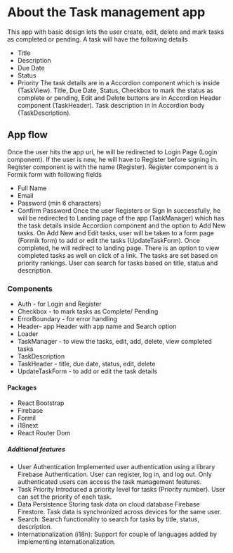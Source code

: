 # About the Task management app

This app with basic design lets the user create, edit, delete and mark tasks as completed or pending.
A task will have the following details

- Title
- Description
- Due Date
- Status
- Priority
  The task details are in a Accordion component which is inside (TaskView). Title, Due Date, Status, Checkbox to mark the status as complete or pending, Edit and Delete buttons are in Accordion Header component (TaskHeader). Task description in in Accordion body (TaskDescription).

## App flow

Once the user hits the app url, he will be redirected to Login Page (Login component). If the user is new, he will have to Register before signing in. Register component is with the name (Register). Register component is a Formik form with following fields

- Full Name
- Email
- Password (min 6 characters)
- Confirm Password
  Once the user Registers or Sign In successfully, he will be redirected to Landing page of the app (TaskManager) which has the task details inside Accordion component and the option to Add New tasks.
  On Add New and Edit tasks, user will be taken to a form page (Formik form) to add or edit the tasks (UpdateTaskForm). Once completed, he will redirect to landing page.
  There is an option to view completed tasks as well on click of a link.
  The tasks are set based on priority rankings.
  User can search for tasks based on title, status and description.

### Components

- Auth - for Login and Register
- Checkbox - to mark tasks as Complete/ Pending
- ErrorBoundary - for error handling
- Header- app Header with app name and Search option
- Loader
- TaskManager - to view the tasks, edit, add, delete, view completed tasks
- TaskDescription
- TaskHeader - title, due date, status, edit, delete
- UpdateTaskForm - to add or edit the task details

#### Packages

- React Bootstrap
- Firebase
- Formil
- i18next
- React Router Dom

##### Additional features

- User Authentication
  Implemented user authentication using a library Firebase Authentication.
  User can register, log in, and log out.
  Only authenticated users can access the task management features.
- Task Priority
  Introduced a priority level for tasks (Priority number).
  User can set the priority of each task.
- Data Persistence
  Storing task data on cloud database Firebase Firestore.
  Task data is synchronized across devices for the same user.
- Search:
  Search functionality to search for tasks by title, status, description.
- Internationalization (i18n):
  Support for couple of languages added by implementing internationalization.
